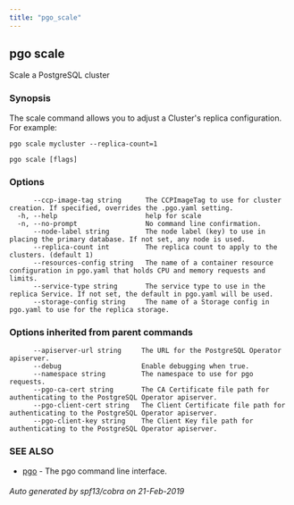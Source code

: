 ```yaml
---
title: "pgo_scale"
---
```

## pgo scale

Scale a PostgreSQL cluster

### Synopsis

The scale command allows you to adjust a Cluster's replica configuration. For example:

	pgo scale mycluster --replica-count=1

```
pgo scale [flags]
```

### Options

```
      --ccp-image-tag string      The CCPImageTag to use for cluster creation. If specified, overrides the .pgo.yaml setting.
  -h, --help                      help for scale
  -n, --no-prompt                 No command line confirmation.
      --node-label string         The node label (key) to use in placing the primary database. If not set, any node is used.
      --replica-count int         The replica count to apply to the clusters. (default 1)
      --resources-config string   The name of a container resource configuration in pgo.yaml that holds CPU and memory requests and limits.
      --service-type string       The service type to use in the replica Service. If not set, the default in pgo.yaml will be used.
      --storage-config string     The name of a Storage config in pgo.yaml to use for the replica storage.
```

### Options inherited from parent commands

```
      --apiserver-url string     The URL for the PostgreSQL Operator apiserver.
      --debug                    Enable debugging when true.
      --namespace string         The namespace to use for pgo requests.
      --pgo-ca-cert string       The CA Certificate file path for authenticating to the PostgreSQL Operator apiserver.
      --pgo-client-cert string   The Client Certificate file path for authenticating to the PostgreSQL Operator apiserver.
      --pgo-client-key string    The Client Key file path for authenticating to the PostgreSQL Operator apiserver.
```

### SEE ALSO

* [pgo](/commands/pgo/)	 - The pgo command line interface.

###### Auto generated by spf13/cobra on 21-Feb-2019
